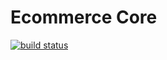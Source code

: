 # Ecommerce Core

[![build status](https://gitlab-ci.heyday.net.nz/projects/2/status.png?ref=master)](https://gitlab-ci.heyday.net.nz/projects/2?ref=master)